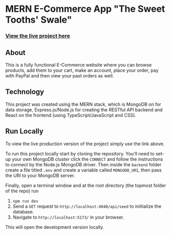 # MERN E-Commerce App "The Sweet Tooths' Swale"

### [View the live project here](https://fullstack-e-commerce-mern-application.onrender.com/)

## About

This is a fully functional E-Commerce website where you can browse products, add them to your cart, make an account, place your order, pay with PayPal and then view your past orders as well.

## Technology

This project was created using the MERN stack, which is MongoDB on for data storage, Express.js/Node.js for creating the RESTful API backend and React on the frontend (using TypeScript/JavaScript and CSS).

## Run Locally

To view the live production version of the project simply use the link above.

To run this project locally start by cloning the repository. You'll need to set-up your own MongoDB cluster click the `CONNECT` and follow the instructions to connect by the Node.js MongoDB driver. Then inside the `backend` folder create a file titled `.env` and create a variable called `MONGODB_URI`, then pass the URI to your MongoDB server.

Finally, open a terminal window and at the root directory (the topmost folder of the repo) run

1. `npm run dev`
2. Send a `GET` request to `http://localhost:4040/api/seed` to iniitialize the database.
3. Navigate to `http://localhost:5173/` in your browser.

This will open the development version locally.
